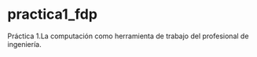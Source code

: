 # practica1_fdp
Práctica 1.La computación como herramienta de trabajo del profesional de ingeniería.
